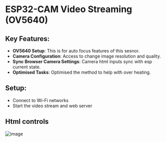 # ESP32-CAM Video Streaming (OV5640)

## Key Features:
- **OV5640 Setup**: This is for auto focus features of this sesnor. 
- **Camera Configuration**: Access to change image resolution and quality.
- **Sync Browser Camera Settings**: Camera html inputs sync with esp current state.
- **Optimised Tasks**: Optimised the method to help with over heating.

## Setup:
- Connect to Wi-Fi networks
- Start the video stream and web server


## Html controls


![image](https://github.com/user-attachments/assets/c598bf15-408e-46a6-9579-483c26ff332f)
